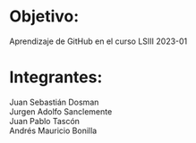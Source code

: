 # Objetivo:
Aprendizaje de GitHub en el curso LSIII 2023-01

# Integrantes:
Juan Sebastián Dosman <br>
Jurgen Adolfo Sanclemente <br>
Juan Pablo Tascón <br>
Andrés Mauricio Bonilla <br>
